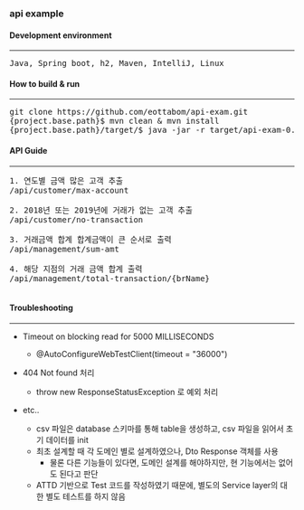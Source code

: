 ### api example

#### Development environment
------
<pre>
Java, Spring boot, h2, Maven, IntelliJ, Linux
</pre>

#### How to build & run
------
<pre>
git clone https://github.com/eottabom/api-exam.git
{project.base.path}$ mvn clean & mvn install
{project.base.path}/target/$ java -jar -r target/api-exam-0.0.1-SNAPSHOT.jar
</pre>


#### API Guide
------
<pre>
1. 연도별 금액 많은 고객 추출
/api/customer/max-account

2. 2018년 또는 2019년에 거래가 없는 고객 추출
/api/customer/no-transaction

3. 거래금액 합계 합계금액이 큰 순서로 출력
/api/management/sum-amt

4. 해당 지점의 거래 금액 합계 출력
/api/management/total-transaction/{brName}

</pre>


#### Troubleshooting
------
+ Timeout on blocking read for 5000 MILLISECONDS
    - @AutoConfigureWebTestClient(timeout = "36000")

+ 404 Not found 처리
    - throw new ResponseStatusException 로 예외 처리 

+ etc..
    - csv 파일은 database 스키마를 통해 table을 생성하고, csv 파일을 읽어서 초기 데이터를 init
    - 최초 설계할 때 각 도메인 별로 설계하였으나, Dto Response 객체를 사용
        - 물론 다른 기능들이 있다면, 도메인 설계를 해야하지만, 현 기능에서는 없어도 된다고 판단
    - ATTD 기반으로 Test 코드를 작성하였기 때문에, 별도의 Service layer의 대한 별도 테스트를 하지 않음
